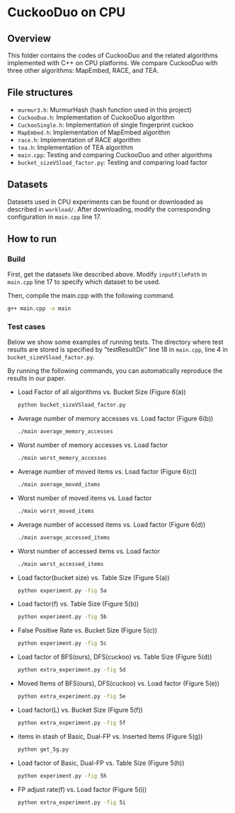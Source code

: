 #  CuckooDuo on CPU

## Overview


This folder contains the codes of CuckooDuo and the related algorithms implemented with C++ on CPU platforms. We compare CuckooDuo with three other algorithms: MapEmbed, RACE, and TEA. 


## File structures

* `murmur3.h`: MurmurHash (hash function used in this project)
* `CuckooDuo.h`: Implementation of CuckooDuo algorithm
* `CuckooSingle.h`: Implementation of single fingerprint cuckoo
* `MapEmbed.h`: Implementation of MapEmbed algorithm
* `race.h`: Implementation of RACE algorithm
* `tea.h`: Implementation of TEA algorithm
* `main.cpp`: Testing and comparing CuckooDuo and other algorithms
* `bucket_sizeVSload_factor.py`: Testing and comparing load factor


## Datasets

Datasets used in CPU experiments can be found or downloaded as described in `workload/`. After downloading, modify the corresponding configuration in `main.cpp` line 17.

## How to run

### Build

First, get the datasets like described above. Modify `inputFilePath` in `main.cpp` line 17 to specify which dataset to be used.

Then, compile the main.cpp with the following command. 

```bash
g++ main.cpp -o main
```


### Test cases

Below we show some examples of running tests. The directory where test results are stored is specified by "testResultDir" line 18 in `main.cpp`, line 4 in `bucket_sizeVSload_factor.py`. 
 
By running the following commands, you can automatically reproduce the results in our paper. 


* Load Factor of all algorithms vs. Bucket Size (Figure 6(a))

  ```bash
  python bucket_sizeVSload_factor.py
  ```


* Average number of memory accesses vs. Load factor (Figure 6(b))

  ```bash
  ./main average_memory_accesses
  ```


* Worst number of memory accesses vs. Load factor

  ```bash
  ./main worst_memory_accesses
  ```


* Average number of moved items vs. Load factor (Figure 6(c))

  ```bash
  ./main average_moved_items
  ```


* Worst number of moved items vs. Load factor

  ```bash
  ./main worst_moved_items
  ```


* Average number of accessed items vs. Load factor (Figure 6(d))

  ```bash
  ./main average_accessed_items
  ```


* Worst number of accessed items vs. Load factor

  ```bash
  ./main worst_accessed_items
  ```

* Load factor(bucket size) vs. Table Size (Figure 5(a))

  ```bash
  python experiment.py -fig 5a
  ```

* Load factor(f) vs. Table Size (Figure 5(b))

  ```bash
  python experiment.py -fig 5b
  ```

* False Positive Rate vs. Bucket Size (Figure 5(c))

  ```bash
  python experiment.py -fig 5c
  ```

* Load factor of BFS(ours), DFS(cuckoo) vs. Table Size (Figure 5(d))

  ```bash
  python extra_experiment.py -fig 5d
  ```

* Moved Items of BFS(ours), DFS(cuckoo) vs. Load factor (Figure 5(e))

  ```bash
  python extra_experiment.py -fig 5e
  ```
  
* Load factor(L) vs. Bucket Size (Figure 5(f))

  ```bash
  python extra_experiment.py -fig 5f
  ```
  
* items in stash of Basic, Dual-FP vs. Inserted Items (Figure 5(g))

  ```bash
  python get_5g.py
  ```
  
* Load factor of Basic, Dual-FP vs. Table Size (Figure 5(h))

  ```bash
  python experiment.py -fig 5h
  ```
  
* FP adjust rate(f) vs. Load factor (Figure 5(i))

  ```bash
  python extra_experiment.py -fig 5i
  ```
